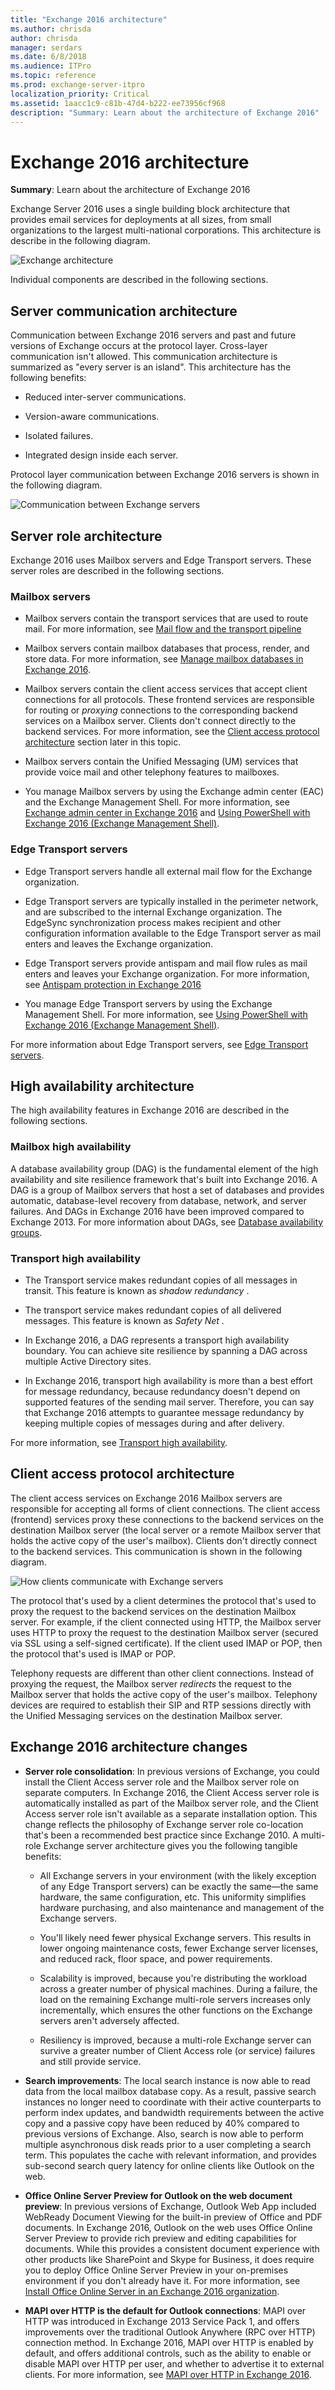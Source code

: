 ```yaml
---
title: "Exchange 2016 architecture"
ms.author: chrisda
author: chrisda
manager: serdars
ms.date: 6/8/2018
ms.audience: ITPro
ms.topic: reference
ms.prod: exchange-server-itpro
localization_priority: Critical
ms.assetid: 1aacc1c9-c81b-47d4-b222-ee73956cf968
description: "Summary: Learn about the architecture of Exchange 2016"
---
```


# Exchange 2016 architecture

 **Summary**: Learn about the architecture of Exchange 2016

Exchange Server 2016 uses a single building block architecture that provides email services for deployments at all sizes, from small organizations to the largest multi-national corporations. This architecture is describe in the following diagram.

![Exchange architecture](../media/72f56401-0a52-43d0-9d3d-03e84f2f93ba.png)

Individual components are described in the following sections.

## Server communication architecture
<a name="ServerCommunication"> </a>

Communication between Exchange 2016 servers and past and future versions of Exchange occurs at the protocol layer. Cross-layer communication isn't allowed. This communication architecture is summarized as "every server is an island". This architecture has the following benefits:

- Reduced inter-server communications.

- Version-aware communications.

- Isolated failures.

- Integrated design inside each server.

Protocol layer communication between Exchange 2016 servers is shown in the following diagram.

![Communication between Exchange servers](../media/975fd991-b08f-42bf-b72a-e3b7a8c31754.png)

## Server role architecture
<a name="ServerRole"> </a>

Exchange 2016 uses Mailbox servers and Edge Transport servers. These server roles are described in the following sections.

### Mailbox servers

- Mailbox servers contain the transport services that are used to route mail. For more information, see [Mail flow and the transport pipeline](../mail-flow/mail-flow.md)

- Mailbox servers contain mailbox databases that process, render, and store data. For more information, see [Manage mailbox databases in Exchange 2016](mailbox-servers/manage-databases.md).

- Mailbox servers contain the client access services that accept client connections for all protocols. These frontend services are responsible for routing or *proxying* connections to the corresponding backend services on a Mailbox server. Clients don't connect directly to the backend services. For more information, see the [Client access protocol architecture](http://technet.microsoft.com/library/0dac9f83-efd2-4a2d-940a-c03310bf9c6a.aspx#ClientAccessProtocol) section later in this topic. 

- Mailbox servers contain the Unified Messaging (UM) services that provide voice mail and other telephony features to mailboxes.

- You manage Mailbox servers by using the Exchange admin center (EAC) and the Exchange Management Shell. For more information, see [Exchange admin center in Exchange 2016](client-access/exchange-admin-center.md) and [Using PowerShell with Exchange 2016 (Exchange Management Shell)](http://technet.microsoft.com/library/925ad66f-2f05-4269-9923-c353d9c19312.aspx).

### Edge Transport servers

- Edge Transport servers handle all external mail flow for the Exchange organization.

- Edge Transport servers are typically installed in the perimeter network, and are subscribed to the internal Exchange organization. The EdgeSync synchronization process makes recipient and other configuration information available to the Edge Transport server as mail enters and leaves the Exchange organization.

- Edge Transport servers provide antispam and mail flow rules as mail enters and leaves your Exchange organization. For more information, see [Antispam protection in Exchange 2016](../antispam-and-antimalware/antispam-protection/antispam-protection.md)

- You manage Edge Transport servers by using the Exchange Management Shell. For more information, see [Using PowerShell with Exchange 2016 (Exchange Management Shell)](http://technet.microsoft.com/library/925ad66f-2f05-4269-9923-c353d9c19312.aspx).

For more information about Edge Transport servers, see [Edge Transport servers](edge-transport-servers/edge-transport-servers.md).

## High availability architecture
<a name="HA"> </a>

The high availability features in Exchange 2016 are described in the following sections.

### Mailbox high availability

A database availability group (DAG) is the fundamental element of the high availability and site resilience framework that's built into Exchange 2016. A DAG is a group of Mailbox servers that host a set of databases and provides automatic, database-level recovery from database, network, and server failures. And DAGs in Exchange 2016 have been improved compared to Exchange 2013. For more information about DAGs, see [Database availability groups](../high-availability/database-availability-groups/database-availability-groups.md).

### Transport high availability

- The Transport service makes redundant copies of all messages in transit. This feature is known as *shadow redundancy* . 

- The transport service makes redundant copies of all delivered messages. This feature is known as *Safety Net* . 

- In Exchange 2016, a DAG represents a transport high availability boundary. You can achieve site resilience by spanning a DAG across multiple Active Directory sites.

- In Exchange 2016, transport high availability is more than a best effort for message redundancy, because redundancy doesn't depend on supported features of the sending mail server. Therefore, you can say that Exchange 2016 attempts to guarantee message redundancy by keeping multiple copies of messages during and after delivery.

For more information, see [Transport high availability](../mail-flow/transport-high-availability/transport-high-availability.md).

## Client access protocol architecture
<a name="ClientAccessProtocol"> </a>

The client access services on Exchange 2016 Mailbox servers are responsible for accepting all forms of client connections. The client access (frontend) services proxy these connections to the backend services on the destination Mailbox server (the local server or a remote Mailbox server that holds the active copy of the user's mailbox). Clients don't directly connect to the backend services. This communication is shown in the following diagram.

![How clients communicate with Exchange servers](../media/e29469bb-da37-4bc9-8896-043960646758.png)

The protocol that's used by a client determines the protocol that's used to proxy the request to the backend services on the destination Mailbox server. For example, if the client connected using HTTP, the Mailbox server uses HTTP to proxy the request to the destination Mailbox server (secured via SSL using a self-signed certificate). If the client used IMAP or POP, then the protocol that's used is IMAP or POP.

Telephony requests are different than other client connections. Instead of proxying the request, the Mailbox server *redirects* the request to the Mailbox server that holds the active copy of the user's mailbox. Telephony devices are required to establish their SIP and RTP sessions directly with the Unified Messaging services on the destination Mailbox server. 

## Exchange 2016 architecture changes
<a name="Improvements"> </a>

- **Server role consolidation**: In previous versions of Exchange, you could install the Client Access server role and the Mailbox server role on separate computers. In Exchange 2016, the Client Access server role is automatically installed as part of the Mailbox server role, and the Client Access server role isn't available as a separate installation option. This change reflects the philosophy of Exchange server role co-location that's been a recommended best practice since Exchange 2010. A multi-role Exchange server architecture gives you the following tangible benefits:

  - All Exchange servers in your environment (with the likely exception of any Edge Transport servers) can be exactly the same—the same hardware, the same configuration, etc. This uniformity simplifies hardware purchasing, and also maintenance and management of the Exchange servers.

  - You'll likely need fewer physical Exchange servers. This results in lower ongoing maintenance costs, fewer Exchange server licenses, and reduced rack, floor space, and power requirements.

  - Scalability is improved, because you're distributing the workload across a greater number of physical machines. During a failure, the load on the remaining Exchange multi-role servers increases only incrementally, which ensures the other functions on the Exchange servers aren't adversely affected.

  - Resiliency is improved, because a multi-role Exchange server can survive a greater number of Client Access role (or service) failures and still provide service.

- **Search improvements**: The local search instance is now able to read data from the local mailbox database copy. As a result, passive search instances no longer need to coordinate with their active counterparts to perform index updates, and bandwidth requirements between the active copy and a passive copy have been reduced by 40% compared to previous versions of Exchange. Also, search is now able to perform multiple asynchronous disk reads prior to a user completing a search term. This populates the cache with relevant information, and provides sub-second search query latency for online clients like Outlook on the web.

- **Office Online Server Preview for Outlook on the web document preview**: In previous versions of Exchange, Outlook Web App included WebReady Document Viewing for the built-in preview of Office and PDF documents. In Exchange 2016, Outlook on the web uses Office Online Server Preview to provide rich preview and editing capabilities for documents. While this provides a consistent document experience with other products like SharePoint and Skype for Business, it does require you to deploy Office Online Server Preview in your on-premises environment if you don't already have it. For more information, see [Install Office Online Server in an Exchange 2016 organization](../plan-and-deploy/install-office-online-server.md).

- **MAPI over HTTP is the default for Outlook connections**: MAPI over HTTP was introduced in Exchange 2013 Service Pack 1, and offers improvements over the traditional Outlook Anywhere (RPC over HTTP) connection method. In Exchange 2016, MAPI over HTTP is enabled by default, and offers additional controls, such as the ability to enable or disable MAPI over HTTP per user, and whether to advertise it to external clients. For more information, see [MAPI over HTTP in Exchange 2016](../clients/mapi-over-http/mapi-over-http.md).



